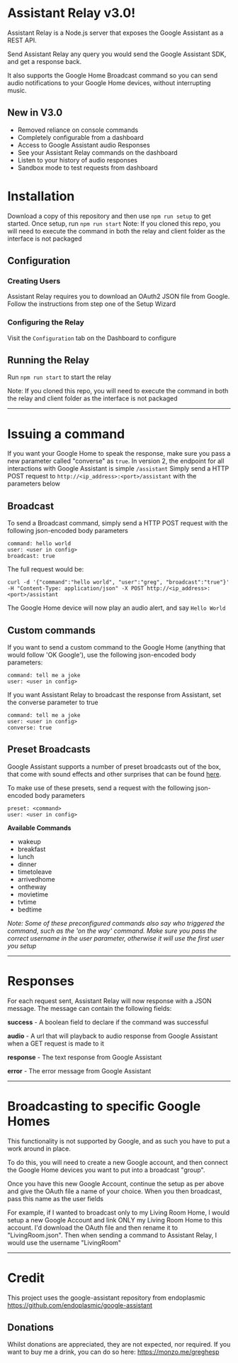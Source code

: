 

# Assistant Relay v3.0!

Assistant Relay is a Node.js server that exposes the Google Assistant as a REST API.

Send Assistant Relay any query you would send the Google Assistant SDK, and get a response back.

It also supports the Google Home Broadcast command so you can send audio notifications to your Google Home devices, without interrupting music.

## New in V3.0

- Removed reliance on console commands
- Completely configurable from a dashboard
- Access to Google Assistant audio Responses
- See your Assistant Relay commands on the dashboard
- Listen to your history of audio responses
- Sandbox mode to test requests from dashboard

# Installation

Download a copy of this repository and then use `npm run setup` to get started. 
Once setup, run `npm run start`
Note: If you cloned this repo, you will need to execute the command in both the relay and client folder as the interface is not packaged


## Configuration
### Creating Users

Assistant Relay requires you to download an OAuth2 JSON file from Google.  
Follow the instructions from step one of the Setup Wizard

### Configuring the Relay

Visit the `Configuration` tab on the Dashboard to configure

## Running the Relay

Run `npm run start` to start the relay

Note: If you cloned this repo, you will need to execute the command in both the relay and client folder as the interface is not packaged

---

# Issuing a command

If you want your Google Home to speak the response, make sure you pass a new parameter called "converse" as `true`.
In version 2, the endpoint for all interactions with Google Assistant is simple `/assistant`
Simply send a HTTP POST request to `http://<ip_address>:<port>/assistant` with the parameters below


## Broadcast

To send a Broadcast command, simply send a HTTP POST request with the following json-encoded body parameters

    command: hello world
    user: <user in config>
    broadcast: true

The full request would be:

    curl -d '{"command":"hello world", "user":"greg", "broadcast":"true"}' -H "Content-Type: application/json" -X POST http://<ip_address>:<port>/assistant


The Google Home device will now play an audio alert, and say `Hello World`

## Custom commands

If you want to send a custom command to the Google Home (anything that would follow 'OK Google'), use the following json-encoded body parameters:

    command: tell me a joke
    user: <user in config>

If you want Assistant Relay to broadcast the response from Assistant, set the converse parameter to true

    command: tell me a joke
    user: <user in config>
    converse: true

## Preset Broadcasts

Google Assistant supports a number of preset broadcasts out of the box, that come with sound effects and other surprises that can be found [here](https://support.google.com/googlehome/answer/7531913?co=GENIE.Platform=Android&hl=en).

To make use of these presets, send a request with the following json-encoded body parameters

    preset: <command>
    user: <user in config>

**Available Commands**

  - wakeup
  - breakfast
  - lunch
  - dinner
  - timetoleave
  - arrivedhome
  - ontheway
  - movietime
  - tvtime
  - bedtime

*Note: Some of these preconfigured commands also say who triggered the command, such as the 'on the way' command. Make sure you pass the correct username in the user parameter, otherwise it will use the first user you setup*

---

# Responses

For each request sent, Assistant Relay will now response with a JSON message.  The message can contain the following fields:

**success** - A boolean field to declare if the command was successful

**audio** - A url that will playback to audio response from Google Assistant when a GET request is made to it

**response** - The text response from Google Assistant

**error** - The error message from Google Assistant

---

# Broadcasting to specific Google Homes

This functionality is not supported by Google, and as such you have to put a work around in place.

To do this, you will need to create a new Google account, and then connect the Google Home devices you want to put into a broadcast "group".

Once you have this new Google Account, continue the setup as per above and give the OAuth file a name of your choice.  When you then broadcast, pass this name as the user fields

For example, if I wanted to broadcast only to my Living Room Home, I would setup a new Google Account and link ONLY my Living Room Home to this account. I'd download the OAuth file and then rename it to "LivingRoom.json".  Then when sending a command to Assistant Relay, I would use the username "LivingRoom"

---

# Credit
This project uses the google-assistant repository from endoplasmic
https://github.com/endoplasmic/google-assistant

## Donations
Whilst donations are appreciated, they are not expected, nor required.  If you want to buy me a drink, you can do so here:
https://monzo.me/greghesp
